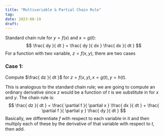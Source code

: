 ```yaml
---
title: "Multivariable & Partial Chain Rule"
tag:
date: 2023-08-19
draft:
---
```


Standard chain rule for $y=f(x)$ and $x=g(t)$:
$$
\frac{ dy }{ dt } = \frac{ dy }{ dx } \frac{ dx }{ dt } 
$$
For a function with two variable, $z=f(x,y)$, there are two cases

### Case 1:
Compute $\frac{ dz }{ dt }$ for $z = f(x,y), x=g(t), y=h(t)$.

This is analogous to the standard chain rule; we are going to compute an ordinary derivative since $z$ would be a function of $t$ is we substitute in for $x$ and $y$. The chain rule is:
$$
\frac{ dz }{ dt } = \frac{ \partial f }{ \partial x } \frac{ dx }{ dt } + \frac{ \partial f }{ \partial y } \frac{ dy }{ dt } 
$$
Basically, we differentiate $f$ with respect to each variable in it and then multiply each of these by the derivative of that variable with respect to $t$, then add.
